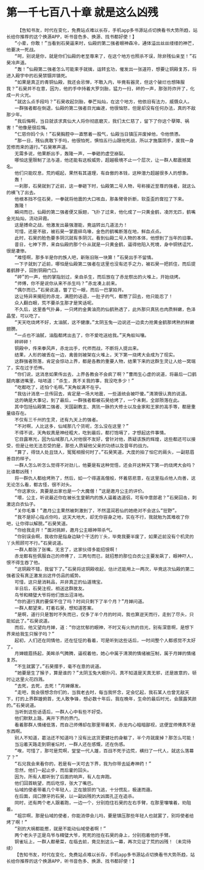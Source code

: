 # 第一千七百八十章 就是这么凶残
        【告知书友，时代在变化，免费站点难以长存，手机app多书源站点切换看书大势所趋，站长给你推荐的这个换源APP，听书音色多、换源、找书都好使！】
       “小辈，你敢！”当看到石昊逼来时，仙殿的第二强者眼神森冷，通体溢出丝丝缕缕的神芒，他要决一死战。
       “呵，别说是你，就是你们仙殿的老至尊来了，在这个地方也照杀不误，除非残仙亲至！”石昊冷声道。
       “轰！”仙殿第二强者怎么可能束手就擒，运转玄功，催发出一张道符，想要让铜殿复苏，将进入殿宇中的石昊禁锢并镇死。
       “如果是真正的青铜仙殿，我还会忌惮，不敢入内，毕竟有器灵，但这个破烂也想降服我？”石昊并不在意，因为，他的手中持着大罗剑胎，猛力一扫，砰的一声，那张符炸开了，化成一片火光。
       “就这么点手段吗？”石昊收起剑胎，拳芒灿灿，在这个地方，他依旧有法力，威慑众人。
       一群强者都在倒退，仙殿的第二强者目光幽邃，他很恼怒，但是却没有任何办法，真的不敌那少年。
       “我后悔啊，当日就该求真仙大人将你彻底磨灭，我们太仁慈了，留下了你这个孽障、祸害！”他像是很后悔。
       “仁慈你妈个头！”石昊胸腔中一直憋着一股气，仙殿当日镇压并废掉他，令他愤懑。
       “那一日，残仙真敢下手吗，他很怕死，惧怕五行山跟他死战，所以才施展阴手，废我一身苦修而来的道行。”石昊寒声道。
       无需多说，他果断出手，轰隆一声，一拳砸的虚空崩裂。
       哪怕这里限制了法与道，他还能有这般威势，超越极境不止一个层次，让一群人都震撼莫名。
       他们只能叹息，荒的崛起，果然有其道理，有自傲的本钱，这种潜力超越很多人的想象。
       轰！
       一刹那，石昊就到了近前，这一拳砸下时，仙殿第二号人物，号称接近至尊的强者，就这么的横飞了出去。
       他根本挡不住石昊，一拳就将他震的大口咳血，那条臂骨折断，软歪歪的耷拉了下来。
       轰隆！
       瞬间而已，仙殿的第二强者便又振翅，飞扑了过来，他化成了一只黄金鹤，凌厉无匹，鹤嘴金光灿灿，流动异霞。
       这是搏命之战，他激发出最强潜能，竟运转出几道法力！
       可惜，还是不敌，被石昊一掌震碎鸟喙，金色的鹤嘴断落在地，鲜血点点。
       此时，石昊的脸色要多阴沉就有多阴沉，看到仙殿二号人物的本体，他想到了当年的旧事。
       昔日，七神下界，来自仙殿的那个仆从就是一只黄金鹤，逼得他陷入死境，身中铜锈诅咒，很是凄惨。
       “难怪啊，那多半是你的族人吧，新账旧账一块算！”石昊出手不留情。
       一下子就到了近前，哪怕是仙殿第二强者在这里也没有还手之力，被石昊一把抓住，而后提着鹤脖子，回到铜殿门口。
       “砰”的一声，他的掌指划过，亲自杀生，而后放在了赤龙祭出的火堆上，开始烧烤。
       “师傅，你不是说你从来不杀生吗？”赤龙凑上前来。
       “偶尔而已。”石昊说道，瞥了它一眼，而后一巴掌拍开。
       这让特异来揭短的赤龙，满腔的话语，一肚子的气，都憋了回去，他只能忍了！
       众人翻白眼，荒不要杀生那才是笑话呢。
       不久后，这里香气扑鼻，一只烤的金黄油亮的仙鹤熟透了，此外那只真犼也肉质鲜嫩，色泽晶莹，可以吃了。
       “天天吃烧烤不好，太油腻，这不健康。”太阴玉兔一边说还一边卖力抢黄金鹤那烤熟的鲜嫩翅膀。
       “一点也不油腻，油脂都烤出去了，你不爱吃送给我。”天角蚁叫嚷。
       砰砰砰！
       铜殿中，传来拳风声，赤龙出手，代师而战，不断将人提出来。
       结果，人形的被丢在一边，禽兽则被架在火堆上，天下第一烧烤大会成为了现实。
       这群强者殒落，肯定会惊动上界，都是各教的重要人物，结果下来的这群生灵让人给一窝端了，实在过于恐怖。
       “你们说，这消息如果传出去，上界各教会不会疯了啊？”曹雨生心虚的说道，将最后一口鹤腿肉塞进嘴里，咕哝道：“杀生，真不关我的事，我没吃多少！”
       “吃都吃了，还怕个毛啊。”天角蚁满不在乎。
       “我估计消息一旦传回去，肯定是一场大地震，一些道统会被吓傻。”清漪很认真的说道。
       这的确是大事记，到了最后，一群强者都被石昊给烤了，一个未剩，全部殒落在此。
       其中包括仙殿第二强者、天国副教主、真犼一脉的大修士以及金家和王家的高手等，都是重量级存在。
       不仅有三千州的生灵，还有九天上的强者。
       “不对啊，人比这多，仙域那几个货呢，怎么没在这里？”
       不得不说，天角蚁真是神经粗大，吃到最后，都打饱嗝了，才想起这件事情。
       它目露寒光，因为仙域那几人对他很不友好，曾针对他，质疑该族的辉煌，这些都还可以接受，但是让他无法忍受的是，那些人质疑他父亲的功绩以及昔年的战力。
       “算了，得饶人处且饶人，冤冤相报何时了。”石昊笑道，大度的拍了怕它的肩头，一副慈眉善目的样子。
       一群人怎么听怎么觉得不对劲儿，他要是有这种觉悟，还会开这种天下第一的烧烤大会吗？比谁都凶残！
       将一群仇人都给烤熟了，然后，如一个得道高僧般，怀着慈悲意，在这里指点他人向善，这无论怎么看，都古怪，很不对头。
       “你这家伙，真要是出家也是一个大魔僧！”这是邀月公主的评价。
       “喂，公主，听说最近你在被长生皇朝内的族人逼着选道侣，可有中意郎君？”石昊回击，刺激这白衣仙子。
       “关你毛事！”邀月公主果然被刺激到了，不然温润若仙的她绝对不会这么“狂野”。
       “我不是好心指点你吗，这天大地大，却无你容身之地，实在不行，我就勉为其难收了你吧，让你得以解脱。”石昊笑道。
       “你给我走开！”面对挑衅，邀月公主眼神带杀气。
       “你别误会啊，我收你是指身边缺个干活的丫头，毕竟我要半废了，如果近前没有个机灵的丫头照顾可不行。”石昊说道。
       一群人都张了张嘴，无言了，这家伙得多能招恨啊！
       赤龙都有些佩服自己的师傅了，三两句而已，就招惹的那位白衣公主要发飙了，眼神吓人，恨不得生吞了他。
       “这铜殿不错，我留下了。”石昊将这铜殿收起，估计还能用上一两次，毕竟这次仙殿的第二强者没有真正激发出这件仿品的威势。
       可惜，这只是消耗品，并非真正的仙道瑰宝。
       半日后，石昊注视，相送这群故友。
       鸟爷和精璧大爷将他们放出沼泽地。
       “你的道行真的要保不住了吗？时间只剩下了半个月？”月婵问道。
       一群人都望来，盯着石昊，想知道答案。
       “是啊，道行只是暂时不失而已，仅多了半个月的时间，我也算逆天而行，走到了尽头，只能如此了。”石昊说道。
       而后，他又望向月婵，道：“你这忧郁的眼神，不时又有火热的目光，别有深意啊，是想下界来给我生只猴子吗？”
       起初，人们还在同情他，还在怔怔的看着，可是听到这些话后，一时间整个人都感觉不太好了。
       月婵娥眉扬起，美眸杀气腾腾，逼视着他，她心中属于清漪的情绪被压制，属于月婵的情绪复苏。
       “不生就罢了。”石昊摆手，毫不在意的说道。
       “她要是生了猴子，算是谁的？”太阴玉兔大眼扑闪，真不知道是天真无邪，还是故意的，顿时让这里火花四溅。
       “去死，去死，去死！”月婵爆发。
       “走吧，我会很想念你们的，当我老去时，每当我怀念，定会忆起，我石某人也曾无敌天下，打的上界群雄俯首，无人敢争锋，想必数十年后，我在晚年，生命的最后时光，会展露笑颜的。”石昊说道。
       当听到这些话语后，一群人心中有些不好受。
       他们默默上路，离开下界的界门。
       看着那群人情绪低落，而自己师傅却在那里带着笑，赤龙内心暗暗鄙视，这便宜师傅真不是东西啊。
       别人不知道，葛沽还不知道吗？没有比这货更健壮的身躯了，半个月就废掉？那怎么可能！
       当沿着天路走到铜雀坛时，一群人还在感慨，还在伤感。
       “唉，可惜了，那可是荒啊，堂堂一代人雄，百战不死于边荒，横扫了一代人，就这么落幕了？”
       “石兄我会来看你的，若是有一天可去下界，我为你带去延寿神药！”
       忽然，他们一起止步，而后霍的回头。
       因为，所有人都听到了后面的响声，有人在奔跑。
       他们回首眺望，而后吃惊，张大了嘴巴。
       仙域的使者带着几个年轻人，正在狼狈的飞逃，十分慌乱，极速而遁。
       在后面，阔口獠牙的石昊，以一副凶残的大凶面孔正在追杀。
       同时，还有两个老人跟着跑，一边一个，分别抱住石昊的左右手臂，在那里嚷嚷着，劝阻着。
       “祖宗啊，那是仙域的使者，你能消停会儿吗，要是镇压那些年轻人也就罢了，别将使者给烤了啊！”
       “别的大祸都能惹，就是不能动仙域使者啊！”
       两个老头子正是鸟爷与精璧大爷，死死的挂在石昊的身上，分别抱着他的手臂。
       铜雀坛上，一群人都晕菜，在临去前，竟见到这么一幕，再次见证了荒的凶残！（未完待续）
       【告知书友，时代在变化，免费站点难以长存，手机app多书源站点切换看书大势所趋，站长给你推荐的这个换源APP，听书音色多、换源、找书都好使！】